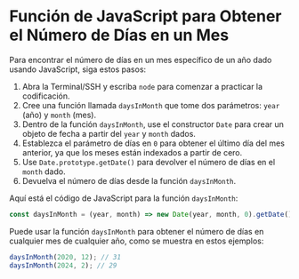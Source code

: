 # Función de JavaScript para Obtener el Número de Días en un Mes

Para encontrar el número de días en un mes específico de un año dado usando JavaScript, siga estos pasos:

1. Abra la Terminal/SSH y escriba `node` para comenzar a practicar la codificación.
2. Cree una función llamada `daysInMonth` que tome dos parámetros: `year` (año) y `month` (mes).
3. Dentro de la función `daysInMonth`, use el constructor `Date` para crear un objeto de fecha a partir del `year` y `month` dados.
4. Establezca el parámetro de días en `0` para obtener el último día del mes anterior, ya que los meses están indexados a partir de cero.
5. Use `Date.prototype.getDate()` para devolver el número de días en el `month` dado.
6. Devuelva el número de días desde la función `daysInMonth`.

Aquí está el código de JavaScript para la función `daysInMonth`:

```js
const daysInMonth = (year, month) => new Date(year, month, 0).getDate();
```

Puede usar la función `daysInMonth` para obtener el número de días en cualquier mes de cualquier año, como se muestra en estos ejemplos:

```js
daysInMonth(2020, 12); // 31
daysInMonth(2024, 2); // 29
```
